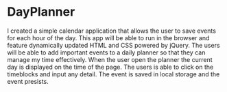 # DayPlanner
I created a simple calendar application that allows the user to save events for each hour of the day. This app will be able to run in the browser and feature dynamically updated HTML and CSS powered by jQuery. The users will be able to add important events to a daily planner so that they can manage my time effectively. When the user open the planner the current day is displayed on the time of the page. The users is able to click on the timeblocks and input any detail. The event is saved in local storage and the event presists.